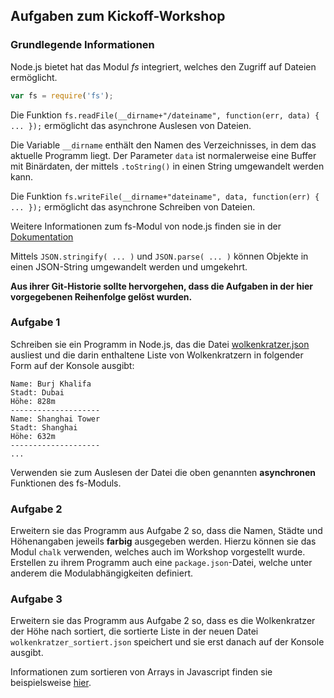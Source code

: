 ## Aufgaben zum Kickoff-Workshop
### Grundlegende Informationen
Node.js bietet hat das Modul _fs_ integriert, welches den Zugriff auf Dateien ermöglicht.

```javascript
var fs = require('fs');
```

Die Funktion `fs.readFile(__dirname+"/dateiname", function(err, data) { ... });` ermöglicht das asynchrone Auslesen von Dateien.

Die Variable `__dirname` enthält den Namen des Verzeichnisses, in dem das aktuelle Programm liegt. Der Parameter `data` ist normalerweise eine Buffer mit Binärdaten, der mittels `.toString()` in einen String umgewandelt werden kann.

Die Funktion `fs.writeFile(__dirname+"dateiname", data, function(err) { ... });` ermöglicht das asynchrone Schreiben von Dateien.

Weitere Informationen zum fs-Modul von node.js finden sie in der [Dokumentation](https://nodejs.org/api/fs.html)

Mittels `JSON.stringify( ... )` und `JSON.parse( ... )` können Objekte in einen JSON-String umgewandelt werden und umgekehrt.


**Aus ihrer Git-Historie sollte hervorgehen, dass die Aufgaben in der hier vorgegebenen Reihenfolge gelöst wurden.**
### Aufgabe 1
Schreiben sie ein Programm in Node.js, das die Datei [wolkenkratzer.json](wolkenkratzer.json) ausliest und die darin enthaltene Liste von Wolkenkratzern in folgender Form auf der Konsole ausgibt:

```
Name: Burj Khalifa
Stadt: Dubai
Höhe: 828m
--------------------
Name: Shanghai Tower
Stadt: Shanghai
Höhe: 632m
--------------------
...
```

Verwenden sie zum Auslesen der Datei die oben genannten **asynchronen** Funktionen des fs-Moduls.

### Aufgabe 2
Erweitern sie das Programm aus Aufgabe 2 so, dass die Namen, Städte und Höhenangaben jeweils **farbig** ausgegeben werden. Hierzu können sie das Modul ```chalk``` verwenden, welches auch im Workshop vorgestellt wurde. Erstellen zu ihrem Programm auch eine ```package.json```-Datei, welche unter anderem die Modulabhängigkeiten definiert.

### Aufgabe 3
Erweitern sie das Programm aus Aufgabe 2 so, dass es die Wolkenkratzer der Höhe nach sortiert, die sortierte Liste in der neuen Datei `wolkenkratzer_sortiert.json` speichert und sie erst danach auf der Konsole ausgibt.

Informationen zum sortieren von Arrays in Javascript finden sie beispielsweise [hier](https://developer.mozilla.org/en-US/docs/Web/JavaScript/Reference/Global_Objects/Array/sort).
